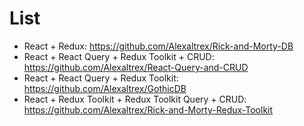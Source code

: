 # List
* React + Redux: https://github.com/Alexaltrex/Rick-and-Morty-DB
* React + React Query + Redux Toolkit + CRUD: https://github.com/Alexaltrex/React-Query-and-CRUD
* React + React Query + Redux Toolkit: https://github.com/Alexaltrex/GothicDB
* React + Redux Toolkit + Redux Toolkit Query + CRUD: https://github.com/Alexaltrex/Rick-and-Morty-Redux-Toolkit
